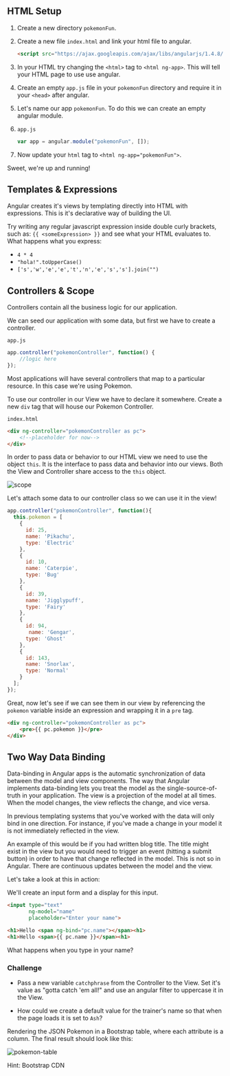 ## HTML Setup

1. Create a new directory `pokemonFun`.

2. Create a new file `index.html` and link your html file to angular. 

    ```html
    <script src="https://ajax.googleapis.com/ajax/libs/angularjs/1.4.8/angular.min.js"></script>
    ```

3. In your HTML try changing the `<html>` tag to `<html ng-app>`. This will tell your HTML page to use use angular.

4. Create an empty `app.js` file in your `pokemonFun` directory and require it in your `<head>` after angular.

5. Let's name our app `pokemonFun`. To do this we can create an empty angular module.

6. `app.js`

    ```js
    var app = angular.module("pokemonFun", []);
    ```

6. Now update your `html` tag to `<html ng-app="pokemonFun">`.

Sweet, we're up and running!

## Templates & Expressions

Angular creates it's views by templating directly into HTML with expressions. This is it's declarative way of building the UI.

Try writing any regular javascript expression inside double curly brackets, such as: `{{ <someExpression> }}` and see what your HTML evaluates to. What happens what you express:

* `4 * 4`
* `"hola!".toUpperCase()`
* `['s','w','e','e','t','n','e','s','s'].join("")`

## Controllers & Scope

Controllers contain all the business logic for our application.

We can seed our application with some data, but first we have to create a controller.

`app.js`

```js
app.controller("pokemonController", function() {
    //logic here
});
```

Most applications will have several controllers that map to a particular resource. In this case we're using Pokemon.

To use our controller in our View we have to declare it somewhere. Create a new `div` tag that will house our Pokemon Controller.

`index.html`

```html
<div ng-controller="pokemonController as pc">
    <!--placeholder for now-->
</div>
```

In order to pass data or behavior to our HTML view we need to use the object `this`. It is the interface to pass data and behavior into our views. Both the View and Controller share access to the `this` object.

![scope](http://devgirl.org/wp-content/uploads/2013/03/concepts-controller.png)

Let's attach some data to our controller class so we can use it in the view!

```js
app.controller("pokemonController", function(){
  this.pokemon = [
    {
      id: 25,
      name: 'Pikachu',
      type: 'Electric'
    },
    {
      id: 10,
      name: 'Caterpie',
      type: 'Bug'
    },
    {
      id: 39,
      name: 'Jigglypuff',
      type: 'Fairy'
    },
    {
      id: 94,
       name: 'Gengar',
      type: 'Ghost'
    },
    {
      id: 143,
      name: 'Snorlax',
      type: 'Normal'
    }
  ];
});
```

Great, now let's see if we can see them in our view by referencing the `pokemon` variable inside an expression and wrapping it in a `pre` tag.

```html
<div ng-controller="pokemonController as pc">
    <pre>{{ pc.pokemon }}</pre>
</div>
```

## Two Way Data Binding

Data-binding in Angular apps is the automatic synchronization of data between the model and view components. The way that Angular implements data-binding lets you treat the model as the single-source-of-truth in your application. The view is a projection of the model at all times. When the model changes, the view reflects the change, and vice versa.

In previous templating systems that you've worked with the data will only bind in one direction.  For instance, if you've made a change in your model it is not immediately reflected in the view.  

An example of this would be if you had written blog title.  The title might exist in the view but you would need to trigger an event (hitting a submit button) in order to have that change reflected in the model.  This is not so in Angular.  There are continuous updates between the model and the view.

Let's take a look at this in action:  

We'll create an input form and a display for this input.
```html
<input type="text"
       ng-model="name"
       placeholder="Enter your name">

<h1>Hello <span ng-bind="pc.name"></span><h1>
<h1>Hello <span>{{ pc.name }}</span><h1>
```

What happens when you type in your name?


### Challenge

* Pass a new variable `catchphrase` from the Controller to the View. Set it's value as "gotta catch 'em all!" and use an angular filter to uppercase it in the View.

* How could we create a default value for the trainer's name so that when the page loads it is set to `Ash`?

Rendering the JSON Pokemon in a Bootstrap table, where each attribute is a column. The final result should look like this:

![pokemon-table](http://i.imgur.com/or1CwF7.png)

Hint: Bootstrap CDN
